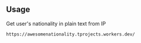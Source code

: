## Usage

Get user's nationality in plain text from IP
```
https://awesomenationality.tprojects.workers.dev/
```
